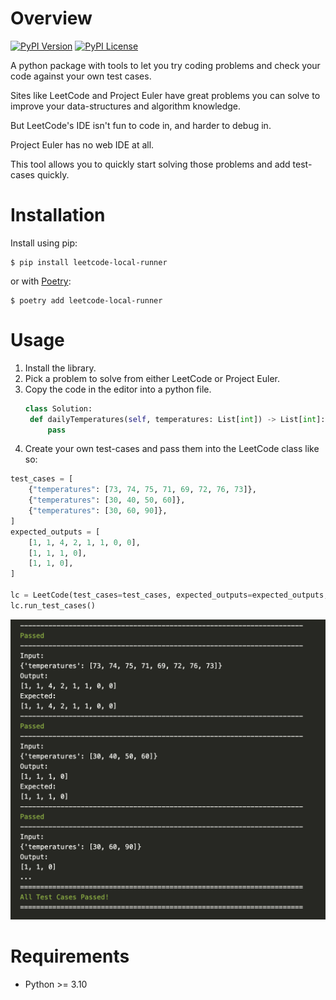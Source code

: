 # Overview
[![PyPI Version](https://img.shields.io/pypi/v/leetcode-local-runner.svg)](https://pypi.org/project/leetcode-local-runner)
[![PyPI License](https://img.shields.io/pypi/l/leetcode-local-runner.svg)](https://pypi.org/project/leetcode-local-runner)

A python package with tools to let you try coding problems and check your code against your own test cases.

Sites like LeetCode and Project Euler have great problems you can solve to improve your data-structures and algorithm knowledge.

But LeetCode's IDE isn't fun to code in, and harder to debug in.

Project Euler has no web IDE at all.

This tool allows you to quickly start solving those problems and add test-cases quickly.

# Installation

Install using pip:

```text
$ pip install leetcode-local-runner
```

or with [Poetry](https://python-poetry.org/):

```text
$ poetry add leetcode-local-runner
```

# Usage

1. Install the library.
2. Pick a problem to solve from either LeetCode or Project Euler.
3. Copy the code in the editor into a python file.
   ```py
   class Solution:
    def dailyTemperatures(self, temperatures: List[int]) -> List[int]:
        pass
   ```
4. Create your own test-cases and pass them into the LeetCode class like so:
```py
test_cases = [
    {"temperatures": [73, 74, 75, 71, 69, 72, 76, 73]},
    {"temperatures": [30, 40, 50, 60]},
    {"temperatures": [30, 60, 90]},
]
expected_outputs = [
    [1, 1, 4, 2, 1, 1, 0, 0],
    [1, 1, 1, 0],
    [1, 1, 0],
]

lc = LeetCode(test_cases=test_cases, expected_outputs=expected_outputs, fn=Solution().isSameTree)
lc.run_test_cases()
```
![Run Test Cases Output](docs/assets/output.png "Run Test Cases Output")

# Requirements
- Python >= 3.10
